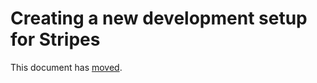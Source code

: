 # Creating a new development setup for Stripes

This document has [moved](https://github.com/folio-org/stripes/blob/master/doc/new-development-setup.md).
